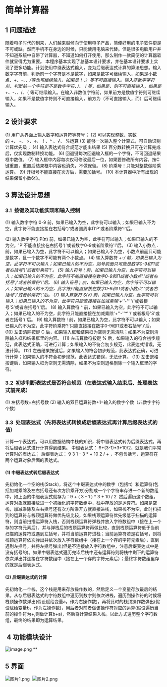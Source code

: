 # 简单计算器

## 1 问题描述

随着电子时代的到来，人们越来越倾向于使用电子产品，简便好用的电子软件更是不可或缺。然而手机不在身边的时候，只能使用电脑来代替。但是很多电脑用户并不知道系统中自带了计算器，不知道如何打开使用，那么制作一款简便的计算器软件就显得尤为重要。
本程序基本实现了总基本设计要求，并在基本设计要求上实现了更多功能。计划使用中缀表达式输入，变为后缀表达式计算的算法思想。输入数字字符前，判断前一个字符是不是数字，如果是数字可继续输入，如果是小数点、+、-、*、/等也可继续输入，如果是！、）等不可直接输入。输入非数字字符前，判断前一个字符是不是数字字符、）、！等，如果是，则不可直接输入，如果是+、-、*、/、（ 等可继续输入。在输入非数值字符前，如果前方是数值字符则可继续输入，如果不是数值字符则不可直接输入，前方为（不可直接输入，而）后可继续输入。

## 2 设计要求

(1) 用户从界面上输入数字和运算符等符号；
(2) 可以实现整数、实数的 +、 -、 ×、÷、！、^ 、√、 %运算
(3) 能够一次输入整个计算式，可自动识别计算优先级；
(4) 输入表达式符合规范才能出结果
(5) 百分数转换只可在计算完成后，仅实现数制转换功能。
(6) 回退键每次回退输入框的一个字符，不可回退结果框中数值。
(7) 输入框中内容每次仅可修改最后一位，如果要修改所有内容，按C键重置，重置后结果框中内容也消失，不做保留。
(8) 阶乘号！只能对整数做阶乘运算。
(9) 开根号不能直接在次方后，需要加括号。
(10) 本计算器中所有出现的结果保留小数6位。 

## 3 算法设计思想

### 3.1  按键及其功能实现和输入控制

(1) 输入数字字符 0-9 前，如果已输入为空，此字符可以输入；如果已输入不为空，此字符不能直接接在右括号')'或者圆周率Π'P'或者阶乘符'!'后。

(2) 输入数字字符 P(π) 前，如果已输入为空，此字符可以输入；如果已输入的不为空，'P'不能直接接在右括号')'或者数字0-9或者阶乘符'!'后。
(3) 输入小数点 . 前，如果已输入为空，此字符不可以输入；如果已输入不为空，小数点前面只可能是数字，且一个数字不可能有两个小数点。
(4) 输入算数符 +-*/ 前，如果已输入为空，此字符不可以输入；如果已输入的不为空，加号前面只可能是数字0-9和Π或者右括号')'或者阶乘符'!'。
(5) 输入符号 ( 前，如果已输入为空，此字符可以输入；如果已输入的不为空，此字符不能直接接在数字0-9和Π或者小数点'.'或者右括号')'或者阶乘符'!'后。
(6) 输入符号 ) 前，如果已输入为空，此字符不可以输入；如果已输入的不为空，此字符只能直接接在数字0-9和Π或者小数点'.'或者右括号')'或者阶乘符'!'后。
(7) 输入算数符 S(√) 前，如果已输入为空，此字符可以输入；如果已输入的不为空，此字符只能直接接在加减乘除'+''-''*''/'或者根号'S'或者左括号'('后。
(8) 输入算数符 ^ 前，如果已输入为空，此字符不可以输入；如果已输入的不为空，此字符只能直接接在加减乘除'+''-''*''/'或者根号'S'或者左括号'('后。
(9) 输入算数符 ! 前，如果已输入为空，此字符不可以输入；如果已输入的不为空，此字符阶乘符'!'只能直接接在数字0-9和Π或者右括号')'后。
(10) 左击清除按键 C 后，如果输入框和结果框为空则无需清除；如果不为空则清除输入框和结果框里的内容。
(11) 左击算数符按键 % 后，如果输入的符合初步规范，此表达式正确，可进行计算；如果输入的不符合初步规范，此表达式错误，无法计算。
(12) 左击结果按键后，如果输入的符合初步规范，此表达式正确，可进行计算；如果输入的不符合初步规范，此表达式错误，无法计算。
(13) 左击退格按键后，如果输入框为空则无需清除，如果不为空则退格删除一个输入框里的字符。

### 3.2  初步判断表达式是否符合规范（在表达式输入结束后、处理表达式前完成）

(1) 左括号数=右括号数
(2) 输入的双目运算符数+1=输入的数字个数（非数字字符个数）

### 3.3  处理表达式（先将表达式转换成后缀表达式再计算后缀表达式的值）

计算一个表达式，可以用数据结构中栈的知识，将中缀表达式转为后缀表达式，再将后缀表达式进行计算得到结果。
中缀表达式： 9+(3-1)*3+10/2，就是我们平常计算时的表达式；
后缀表达式： 9 3 1 - 3 * + 10 2 / + ，不包含括号，运算符在两个运算对象后面的表达式。

#### (1) 中缀表达式转后缀表达式

先初始化一个空的栈(Stack)，将这个中缀表达式中的数字（包括π）和运算符(包括加减乘除及左右括号还有次方阶乘开方)分割成一个个字符串存进一个新的数组中，如上面的中缀表达式就存为：9 + ( 3 - 1 ) * 3 + 10 / 2  然后遍历这个数组，运算对象就直接放进一个初始化的字符数组中，栈中存放的是运算符。如果是空栈，加减乘除及左右括号还有次方阶乘开方就直接进栈，如果栈不为空，此时扫描到的运算符与栈顶运算符做优先级比较，如果栈顶运算符优先级低于扫描的运算符，则当前扫描运算符入栈，否则栈顶运算符弹栈并放入字符数组中（接在上一个存的字符元素后），并与弹栈后的栈顶运算符再做比较，直到栈顶运算符低于当前扫描的运算符或遇到左括号，并将当前运算符进栈；当前运算符若是右括号，则将栈顶运算符依次弹出并依次放入字符数组中（接在上一个存的字符元素后），直到遇到左括号，并将左括号弹出(但是不连接放入字符数组中，注意后缀表达式中是没有括号的)。如果中缀表达式遍历完毕后栈中还有运算符则将栈中剩下的运算符依次弹出并连接在字符数组中（接在上一个存的字符元素后）；最终字符数组里存的就是后缀表达式。

#### (2) 后缀表达式的计算

先初始化一个栈，这个栈是用来存放操作数的，然后定义一个变量存放最后的结果。从存后缀表达式的字符数组中遍历到数字则依次进栈，遍历到操作符的时候将栈顶操作数弹出(假设赋给变量a，作为右操作数)，再将此时的栈顶操作数弹出(假设赋给变量b，作为左操作数)，用后者对前者做该操作符对应的运算(假设遍历当前的操作符为+,则做计算b+a)，然后将计算结果入栈。以此方式遍历整个字符数组，最终的结果即为运算结果。

##  4 功能模块设计

![image.png](https://cdn.nlark.com/yuque/0/2020/png/631670/1606034570607-a71a84b1-cae4-49e3-aa46-78de60733312.png#align=left&display=inline&height=994&margin=%5Bobject%20Object%5D&name=image.png&originHeight=994&originWidth=690&size=71173&status=done&style=none&width=690)
**

## 5 界面

![图片1.png](https://cdn.nlark.com/yuque/0/2020/png/631670/1606034325502-cda218f0-9731-4af0-aa06-191ef42f6c32.png#align=left&display=inline&height=377&margin=%5Bobject%20Object%5D&name=%E5%9B%BE%E7%89%871.png&originHeight=428&originWidth=335&size=8587&status=done&style=none&width=295)               ![图片2.png](https://cdn.nlark.com/yuque/0/2020/png/631670/1606034324765-28f91201-e401-448a-ae76-1a2fc0f15ee5.png#align=left&display=inline&height=266&margin=%5Bobject%20Object%5D&name=%E5%9B%BE%E7%89%872.png&originHeight=408&originWidth=552&size=14238&status=done&style=none&width=360)
